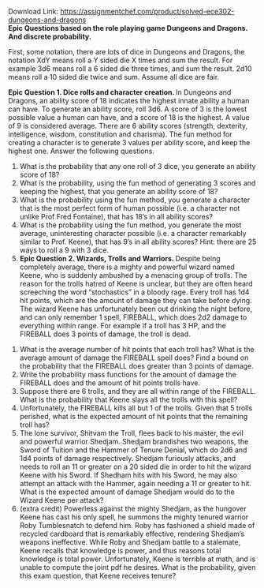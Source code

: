 Download Link: https://assignmentchef.com/product/solved-ece302-dungeons-and-dragons
<br>
<strong>Epic Questions based on the role playing game Dungeons and Dragons. And discrete probability.</strong>

First, some notation, there are lots of dice in Dungeons and Dragons, the notation XdY means roll a Y sided die X times and sum the result. For example 3d6 means roll a 6 sided die three times, and sum the result. 2d10 means roll a 10 sided die twice and sum. Assume all dice are fair.




<strong>Epic Question 1. Dice rolls and character creation. </strong>In Dungeons and Dragons, an ability score of 18 indicates the highest innate ability a human can have. To generate an ability score, roll 3d6.  A score of 3 is the lowest possible value a human can have, and a score of 18 is the highest.  A value of 9 is considered average. There are 6 ability scores (strength, dexterity, intelligence, wisdom, constitution and charisma). The fun method for creating a character is to generate 3 values per ability score, and keep the highest one. Answer the following questions.

<ol>

 <li>What is the probability that any one roll of 3 dice, you generate an ability score of 18?</li>

 <li>What is the probability, using the fun method of generating 3 scores and keeping the highest, that you generate an ability score of 18?</li>

 <li>What is the probability using the fun method, you generate a character that is the most perfect form of human possible (i.e. a character not unlike Prof Fred Fontaine), that has 18’s in all ability scores?</li>

 <li>What is the probability using the fun method, you generate the most average, uninteresting character possible (i.e. a character remarkably similar to Prof. Keene), that has 9’s in all ability scores? Hint: there are 25 ways to roll a 9 with 3 dice.</li>

 <li><strong>Epic Question 2. Wizards, Trolls and Warriors. </strong> Despite being completely average, there is a mighty and powerful wizard named Keene, who is suddenly ambushed by a menacing group of trolls. The reason for the trolls hatred of Keene is unclear, but they are often heard screeching the word “stochastics” in a bloody rage. Every troll has 1d4 hit points, which are the amount of damage they can take before dying. The wizard Keene has unfortunately been out drinking the night before, and can only remember 1 spell, FIREBALL, which does 2d2 damage to everything within range. For example if a troll has 3 HP, and the FIREBALL does 3 points of damage, the troll is dead.</li>

</ol>

<ol>

 <li>What is the average number of hit points that each troll has? What is the average amount of damage the FIREBALL spell does? Find a bound on the probability that the FIREBALL does greater than 3 points of damage.</li>

 <li>Write the probability mass functions for the amount of damage the FIREBALL does and the amount of hit points trolls have.</li>

 <li>Suppose there are 6 trolls, and they are all within range of the FIREBALL. What is the probability that Keene slays all the trolls with this spell?</li>

 <li>Unfortunately, the FIREBALL kills all but 1 of the trolls. Given that 5 trolls perished, what is the expected amount of hit points that the remaining troll has?</li>

 <li>The lone survivor, Shitvam the Troll, flees back to his master, the evil and powerful warrior Shedjam. Shedjam brandishes two weapons, the Sword of Tuition and the Hammer of Tenure Denial, which do 2d6 and 1d4 points of damage respectively. Shedjam furiously attacks, and needs to roll an 11 or greater on a 20 sided die in order to hit the wizard Keene with his Sword. If Shedham hits with his Sword, he may also attempt an attack with the Hammer, again needing a 11 or greater to hit. What is the expected amount of damage Shedjam would do to the Wizard Keene per attack?</li>

 <li>(extra credit) Powerless against the mighty Shedjam, as the hungover Keene has cast his only spell, he summons the mighty tenured warrior Roby Tumblesnatch to defend him. Roby has fashioned a shield made of recycled cardboard that is remarkably effective, rendering Shedjam’s  weapons ineffective. While Roby and Shedjam battle to a stalemate, Keene recalls that knowledge is power, and thus reasons total knowledge is total power. Unfortunately, Keene is terrible at math, and is unable to compute the joint pdf he desires. What is the probability, given this exam question,  that Keene receives tenure?</li>

</ol>














